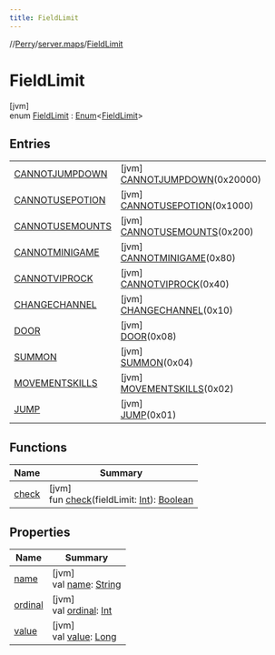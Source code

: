 ```yaml
---
title: FieldLimit
---
```

//[Perry](../../../index.html)/[server.maps](../index.html)/[FieldLimit](index.html)



# FieldLimit



[jvm]\
enum [FieldLimit](index.html) : [Enum](https://kotlinlang.org/api/latest/jvm/stdlib/kotlin/-enum/index.html)&lt;[FieldLimit](index.html)&gt;



## Entries


| | |
|---|---|
| [CANNOTJUMPDOWN](-c-a-n-n-o-t-j-u-m-p-d-o-w-n/index.html) | [jvm]<br>[CANNOTJUMPDOWN](-c-a-n-n-o-t-j-u-m-p-d-o-w-n/index.html)(0x20000) |
| [CANNOTUSEPOTION](-c-a-n-n-o-t-u-s-e-p-o-t-i-o-n/index.html) | [jvm]<br>[CANNOTUSEPOTION](-c-a-n-n-o-t-u-s-e-p-o-t-i-o-n/index.html)(0x1000) |
| [CANNOTUSEMOUNTS](-c-a-n-n-o-t-u-s-e-m-o-u-n-t-s/index.html) | [jvm]<br>[CANNOTUSEMOUNTS](-c-a-n-n-o-t-u-s-e-m-o-u-n-t-s/index.html)(0x200) |
| [CANNOTMINIGAME](-c-a-n-n-o-t-m-i-n-i-g-a-m-e/index.html) | [jvm]<br>[CANNOTMINIGAME](-c-a-n-n-o-t-m-i-n-i-g-a-m-e/index.html)(0x80) |
| [CANNOTVIPROCK](-c-a-n-n-o-t-v-i-p-r-o-c-k/index.html) | [jvm]<br>[CANNOTVIPROCK](-c-a-n-n-o-t-v-i-p-r-o-c-k/index.html)(0x40) |
| [CHANGECHANNEL](-c-h-a-n-g-e-c-h-a-n-n-e-l/index.html) | [jvm]<br>[CHANGECHANNEL](-c-h-a-n-g-e-c-h-a-n-n-e-l/index.html)(0x10) |
| [DOOR](-d-o-o-r/index.html) | [jvm]<br>[DOOR](-d-o-o-r/index.html)(0x08) |
| [SUMMON](-s-u-m-m-o-n/index.html) | [jvm]<br>[SUMMON](-s-u-m-m-o-n/index.html)(0x04) |
| [MOVEMENTSKILLS](-m-o-v-e-m-e-n-t-s-k-i-l-l-s/index.html) | [jvm]<br>[MOVEMENTSKILLS](-m-o-v-e-m-e-n-t-s-k-i-l-l-s/index.html)(0x02) |
| [JUMP](-j-u-m-p/index.html) | [jvm]<br>[JUMP](-j-u-m-p/index.html)(0x01) |


## Functions


| Name | Summary |
|---|---|
| [check](check.html) | [jvm]<br>fun [check](check.html)(fieldLimit: [Int](https://kotlinlang.org/api/latest/jvm/stdlib/kotlin/-int/index.html)): [Boolean](https://kotlinlang.org/api/latest/jvm/stdlib/kotlin/-boolean/index.html) |


## Properties


| Name | Summary |
|---|---|
| [name](../../tools.settings/-database-type/-my-s-q-l/index.html#-372974862%2FProperties%2F863300109) | [jvm]<br>val [name](../../tools.settings/-database-type/-my-s-q-l/index.html#-372974862%2FProperties%2F863300109): [String](https://kotlinlang.org/api/latest/jvm/stdlib/kotlin/-string/index.html) |
| [ordinal](../../tools.settings/-database-type/-my-s-q-l/index.html#-739389684%2FProperties%2F863300109) | [jvm]<br>val [ordinal](../../tools.settings/-database-type/-my-s-q-l/index.html#-739389684%2FProperties%2F863300109): [Int](https://kotlinlang.org/api/latest/jvm/stdlib/kotlin/-int/index.html) |
| [value](value.html) | [jvm]<br>val [value](value.html): [Long](https://kotlinlang.org/api/latest/jvm/stdlib/kotlin/-long/index.html) |

